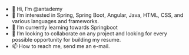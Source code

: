 - 👋 Hi, I’m @antademy
- 👀 I’m interested in Spring, Spring Boot, Angular, Java, HTML, CSS, and various languages and frameworks.
- 🌱 I’m currently learning towards Springboot
- 💞️ I’m looking to collaborate on any project and looking for every possible opportunity for building my resume.
- 📫 How to reach me, send me an e-mail.
